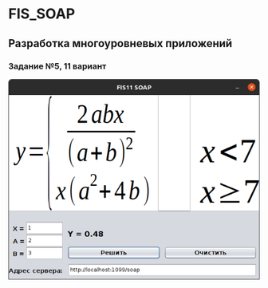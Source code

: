 # FIS_SOAP
## Разработка многоуровневых приложений
### Задание №5, 11 вариант
![Интерфейс](pictures/Интерфейс.png)

